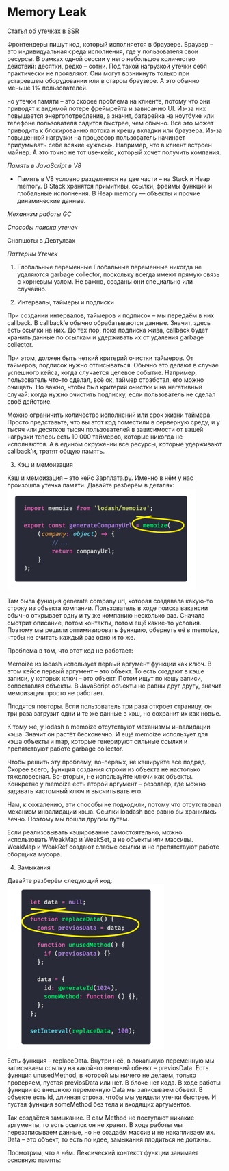 # Memory Leak

[Статья об утечках в SSR](https://habr.com/ru/companies/oleg-bunin/articles/760208/)

Фронтендеры пишут код, который исполняется в браузере. Браузер – это индивидуальная среда исполнения, где у пользователя свои ресурсы. В рамках одной сессии у него небольшое количество действий: десятки, редко – сотни. Под такой нагрузкой утечки себя практически не проявляют. Они могут возникнуть только при устаревшем оборудовании или в старом браузере. А это обычно меньше 1% пользователей.

но утечки памяти – это скорее проблема на клиенте, потому что они приводят к видимой потере фреймрейта и зависанию UI. Из-за них повышается энергопотребление, а значит, батарейка на ноутбуке или телефоне пользователя садится быстрее, чем обычно. Всё это может приводить к блокированию потока и крешу вкладки или браузера. Из-за повышенной нагрузки на процессор пользователь начинает придумывать себе всякие «ужасы». Например, что в клиент встроен майнер. А это точно не тот use-кейс, который хочет получить компания.

_Память в JavaScript в V8_

- Память в V8 условно разделяется на две части – на Stack и Heap memory. В Stack хранятся примитивы, ссылки, фреймы функций и глобальные исполнения. В Heap memory — объекты и прочие динамические данные.

_Механизм работы GC_

_Способы поиска утечек_

Снэпшоты в Девтулзах

_Паттерны Утечек_

1. Глобальные переменные
   Глобальные переменные никогда не удаляются garbage collector, поскольку всегда имеют прямую связь с корневым узлом. Не важно, созданы они специально или случайно.

2. Интервалы, таймеры и подписки

При создании интервалов, таймеров и подписок – мы передаём в них callback.
В callback’е обычно обрабатываются данные. Значит, здесь есть ссылки на них. До тех пор, пока подписка жива, callback будет хранить данные по ссылкам и удерживать их от удаления garbage collector.

При этом, должен быть четкий критерий очистки таймеров. От таймеров, подписок нужно отписываться. Обычно это делают в случае успешного кейса, когда случается целевое событие. Например, пользователь что-то сделал, всё ок, таймер отработал, его можно очищать. Но важно, чтобы был критерий очистки и на негативный случай: когда нужно очистить подписку, если пользователь не сделал своё действие.

Можно ограничить количество исполнений или срок жизни таймера. Просто представьте, что вы этот код поместили в серверную среду, и у тысяч или десятков тысяч пользователей в зависимости от вашей нагрузки теперь есть 10 000 таймеров, которые никогда не исполняются. А в едином окружении все ресурсы, которые удерживают callback’и, тратят общую память.

3. Кэш и мемоизация

Кэш и мемоизация – это кейс Зарплата.ру. Именно в нём у нас произошла утечка памяти. Давайте разберём в деталях:  ![Код утечки мемоизации](memoize.png)



Там была функция generate company url, которая создавала какую-то строку из объекта компании. Пользователь в ходе поиска вакансии обычно открывает одну и ту же компанию несколько раз. Сначала смотрит описание, потом контакты, потом ещё какие-то условия. Поэтому мы решили оптимизировать функцию, обернуть её в memoize, чтобы не считать каждый раз одно и то же.

Проблема в том, что этот код не работает:

Memoize из lodash использует первый аргумент функции как ключ. В этом кейсе первый аргумент – это объект. То есть создают в кэше записи, у которых ключ – это объект. Потом ищут по кэшу записи, сопоставляя объекты. В JavaScript объекты не равны друг другу, значит мемоизация просто не работает.

Плодятся повторы. Если пользователь три раза откроет страницу, он три раза загрузит одни и те же данные в кэш, но сохранит их как новые.

К тому же, у lodash в memoize отсутствуют механизмы инвалидации кэша. Значит он растёт бесконечно. И ещё memoize использует для кэша объекты и map, которые генерируют сильные ссылки и препятствуют работе garbage collector.

Чтобы решить эту проблему, во-первых, не кэшируйте всё подряд. Скорее всего, функция создания строки из объекта не настолько тяжеловесная. Во-вторых, не используйте ключи как объекты. Конкретно у memoize есть второй аргумент – резолвер, где можно задавать кастомный ключ и высчитывать его.

Нам, к сожалению, эти способы не подходили, потому что отсутствовал механизм инвалидации кэша. Ссылки loadash все равно бы хранились вечно. Поэтому мы пошли другим путём.

Если реализовывать кэширование самостоятельно, можно использовать WeakMap и WeakSet, а не объекты или массивы. WeakMap и WeakRef создают слабые ссылки и не препятствуют работе сборщика мусора.

4. Замыкания

Давайте разберём следующий код:  ![Closure](closure.png)

Есть функция – replaceData. Внутри неё, в локальную переменную мы записываем ссылку на какой-то внешний объект – previosData. Есть функция unusedMethod, в которой мы ничего не делаем, только проверяем, пустая previosData или нет. В блоке нет кода. В ходе работы функции во внешнюю переменную Data мы записываем объект. В объекте есть id, длинная строка, чтобы мы увидели утечки быстрее. И пустая функция someMethod без тела и входящих аргументов.

Так создаётся замыкание. В сам Method не поступают никакие аргументы, то есть ссылок он не хранит. В ходе работы мы перезаписываем данные, но не создаём массив и не накапливаем их. Data – это объект, то есть по идее, замыкания плодиться не должны.

Посмотрим, что в нём. Лексический контекст функции занимает основную память:

